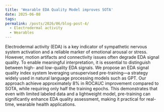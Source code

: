 ```yaml
---
title: 'Wearable EDA Quality Model improves SOTA'
date: 2025-06-08
tags:
permalink: /posts/2026/06/blog-post-4/
  - Electrodermal activity
  - Wearables
---
```

Electrodermal activity (EDA) is a key indicator of sympathetic nervous system activation and a reliable marker of emotional arousal or stress. However, motion artifacts and connectivity issues often degrade EDA signal quality. To enable meaningful interpretation, it is essential to distinguish between high- and low-quality EDA signals.
We propose an EDA signal quality index system leveraging unsupervised pre-training—a strategy widely used in natural language processing models such as GPT.  Our approach achieve approximately $8\%$ in ROCAUC improvement compared to SOTA, while requiring only half the training epochs. This demonstrates that even with limited labeled data and a lightweight model, pre-training can significantly enhance EDA quality assessment, making it practical for real-time, wearable health applications.
